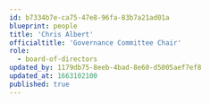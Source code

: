 ```yaml
---
id: b7334b7e-ca75-47e8-96fa-83b7a21ad01a
blueprint: people
title: 'Chris Albert'
officialtitle: 'Governance Committee Chair'
role:
  - board-of-directors
updated_by: 1179db75-8eeb-4bad-8e60-d5005aef7ef8
updated_at: 1663102100
published: true
---
```

